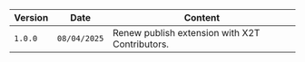 | Version | Date         | Content                                        |
| ------- | ------------ | ---------------------------------------------- |
| `1.0.0` | `08/04/2025` | Renew publish extension with X2T Contributors. |
